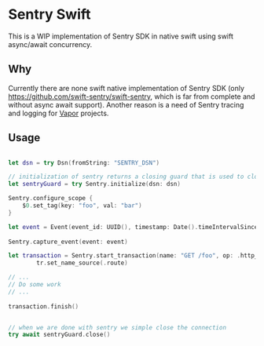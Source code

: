 
# Sentry Swift

This is a WIP implementation of Sentry SDK in native swift using swift async/await concurrency.

## Why

Currently there are none swift native implementation of Sentry SDK (only https://github.com/swift-sentry/swift-sentry, which is far from complete and without async await support). Another reason is a need of Sentry tracing and logging for [Vapor](https://vapor.codes/) projects.

## Usage


```swift

let dsn = try Dsn(fromString: "SENTRY_DSN")

// initialization of sentry returns a closing guard that is used to close sentry connection
let sentryGuard = try Sentry.initialize(dsn: dsn)

Sentry.configure_scope {
    $0.set_tag(key: "foo", val: "bar")
}

let event = Event(event_id: UUID(), timestamp: Date().timeIntervalSince1970, level: nil, logger: nil, transaction: nil, server_name: nil, release: nil, dist: nil, tags: nil, environment: nil, modules: nil, extra: nil, message: nil, exception: nil, breadcrumbs: nil, user: nil, request: nil, sdk: nil, contexts: nil, type: nil, spans: nil, start_timestamp: nil, transaction_info: nil)
        
Sentry.capture_event(event: event)

let transaction = Sentry.start_transaction(name: "GET /foo", op: .http_server)
        tr.set_name_source(.route)

// ...
// Do some work
// ...                                   
     
transaction.finish()


// when we are done with sentry we simple close the connection
try await sentryGuard.close()

```
                                                                
                                                                
